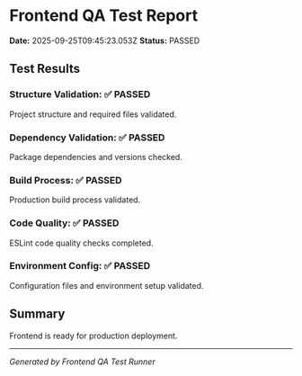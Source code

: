 
# Frontend QA Test Report

**Date:** 2025-09-25T09:45:23.053Z
**Status:** PASSED

## Test Results

### Structure Validation: ✅ PASSED
Project structure and required files validated.

### Dependency Validation: ✅ PASSED
Package dependencies and versions checked.

### Build Process: ✅ PASSED
Production build process validated.

### Code Quality: ✅ PASSED
ESLint code quality checks completed.

### Environment Config: ✅ PASSED
Configuration files and environment setup validated.

## Summary

Frontend is ready for production deployment.

---
*Generated by Frontend QA Test Runner*

